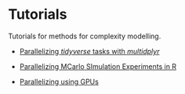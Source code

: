 # Tutorials

Tutorials for methods for complexity modelling.

* [Parallelizing *tidyverse* tasks with *multidplyr*](https://github.com/CoMoS-SA/tutorials/blob/master/R_parallelism.md)

* [Parallelizing MCarlo SImulation Experiments in R](https://github.com/CoMoS-SA/tutorials/blob/master/R-Parallel-MC-Exp.md)

* [Parallelizing using GPUs](https://github.com/CoMoS-SA/tutorials/blob/master/CUDA:GPU_Usage.pdf)
